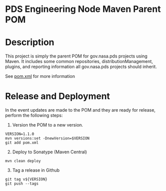 # PDS Engineering Node Maven Parent POM

# Description

This project is simply the parent POM for gov.nasa.pds projects using Maven. It includes 
some common repositories, distributionManagement, plugins, and reporting information all
gov.nasa.pds projects should inherit.

See [pom.xml](https://github.com/nasa-pds/pdsen-maven-parent/blob/master/pom.xml) for more information

# Release and Deployment

In the event updates are made to the POM and they are ready for release, perform the following steps:

1. Version the POM to a new version.

```
VERSION=1.1.0
mvn versions:set -DnewVersion=$VERSION
git add pom.xml
```

2. Deploy to Sonatype (Maven Central)
```
mvn clean deploy
```

3. Tag a release in Github
```
git tag v${VERSION}
git push --tags
```